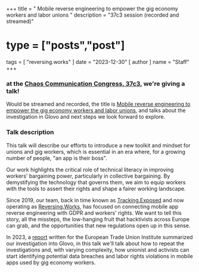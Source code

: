 +++
title = " Mobile reverse engineering to empower the gig economy workers and labor unions "
description = "37c3 session (recorded and streamed)"
# type = ["posts","post"]
tags = [
  "reversing.works"
]
date = "2023-12-30"
[ author ]
  name = "Staff"
+++

### at the [Chaos Communication Congress, 37c3](https://en.wikipedia.org/wiki/Chaos_Communication_Congress), we're giving a talk!

Would be streamed and recorded, the title is [Mobile reverse engineering to empower the gig economy workers and labor unions](https://events.ccc.de/congress/2023/hub/en/event/mobile_reverse_engineering_to_empower_the_gig_economy_workers_and_labor_unions/), and talks about the investigation in Glovo and next steps we look forward to explore.

### Talk description

This talk will describe our efforts to introduce a new toolkit and mindset for unions and gig workers, which is essential in an era where, for a growing number of people, "an app is their boss".

Our work highlights the critical role of technical literacy in improving workers' bargaining power, particularly in collective bargaining. By demystifying the technology that governs them, we aim to equip workers with the tools to assert their rights and shape a fairer working landscape.

Since 2019, our team, back in time known as [Tracking.Exposed](https://tracking.exposed) and now operating as [Reversing.Works](https://reversing.works), has focused on connecting mobile app reverse engineering with GDPR and workers' rights. We want to tell this story, all the missteps, the low-hanging fruit that hacktivists across Europe can grab, and the opportunities that new regulations open up in this sense.

In 2023, a [report](/posts/2023/10/report-exercising-workers-rights-in-algorithmic-management-systems/) written for the European Trade Union Institute summarized our investigation into Glovo, in this talk we'll talk about how to repeat the investigations and, with varying complexity, how unionist and activists can start identifying potential data breaches and labor rights violations in mobile apps used by gig economy workers.
